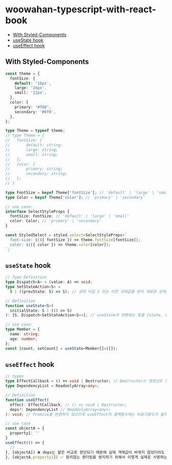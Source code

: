 # woowahan-typescript-with-react-book
- [With Styled-Components](https://github.com/saul-atomrigs/woowahan-typescript-with-react-book?tab=readme-ov-file#with-styled-components)
- [useState hook](https://github.com/saul-atomrigs/woowahan-typescript-with-react-book?tab=readme-ov-file#usestate-hook)
- [useEffect hook](https://github.com/saul-atomrigs/woowahan-typescript-with-react-book?tab=readme-ov-file#useeffect-hook)

## With Styled-Components
```ts
const theme = {
  fontSize: {
    default: '16px',
    large: '24px',
    small: '12px',
  },
  color: {
    primary: '#f00',
    secondary: '#0f0',
  },
};

type Theme = typeof theme;
// type Theme = {
//   fontSize: {
//       default: string;
//       large: string;
//       small: string;
//   };
//   color: {
//       primary: string;
//       secondary: string;
//   };
// }

type FontSize = keyof Theme['fontSize']; // 'default' | 'large' | 'small'
type Color = keyof Theme['color']; // 'primary' | 'secondary'

// use case:
interface SelectStyleProps {
  fontSize: FontSize; // 'default' | 'large' | 'small'
  color: Color; // 'primary' | 'secondary'
}

const StyledSelect = styled.select<SelectStyleProps>`
  font-size: ${({ fontSize }) => theme.fontSize[fontSize]};
  color: ${({ color }) => theme.color[color]};
`;

```

## `useState` hook
```ts
// Type Definition
type Dispatch<A> = (value: A) => void;
type SetStateAction<S> =
  S | ((prevState: S) => S); // 상태 타입 S 또는 이전 상태값을 받아 새로운 상태를 반환하는 함수 (prevState: S => S)

// Definition
function useState<S>(
  initialState: S | (() => S)
): [S, Dispatch<SetStateAction<S>>]; // useState가 반환하는 튜플 [state, setState]

// use case:
type Member = {
  name: string;
  age: number;
};
const [count, setCount] = useState<Member[]>([]);
```

## `useEffect` hook
```ts
// types
type EffectCallback = () => void | Destructor; // Destructor는 컴포넌트 언마운트 될 때 실행되는 함수('클린업함수')이다
type DependencyList = ReadonlyArray<any>;

// Definition
function useEffect(
  effect: EffectCallback, // () => void | Destructor;
  deps?: DependencyList // ReadonlyArray<any>;
): void; // Promise를 반환하지 않으므로 useEffect의 콜백함수에는 비동기함수가 들어갈 수 없다

// use case
const objectA = {
  property1: ''
}
useEffect(() => {
  // ...
}, [objectA]) ❌ deps는 얉은 비교로 판단되기 때문에 실제 객체값이 바뀌지 않았더라도 객체의 참조값이 바뀌면 실행됨
}, [objectA.property1]) ✅ 원치않는 렌더링을 방지하기 위해서 이렇게 실제로 사용하는 값을 deps에서 사용해야 한다
```
